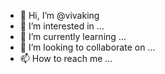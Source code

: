 - 👋 Hi, I’m @vivaking
- 👀 I’m interested in ...
- 🌱 I’m currently learning ...
- 💞️ I’m looking to collaborate on ...
- 📫 How to reach me ...

<!---
vivaking/vivaking is a ✨ special ✨ repository because its `README.md` (this file) appears on your GitHub profile.
You can click the Preview link to take a look at your changes.
--->
